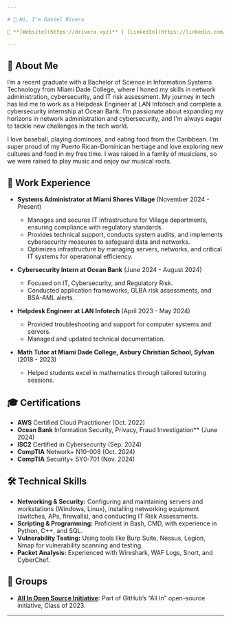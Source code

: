 ```yaml
---

# 👋 Hi, I'm Daniel Rivera

🔗 **[Website](https://drivera.xyz)** | [LinkedIn](https://linkedin.com/in/drivera021) | [Credly](https://www.credly.com/users/daniel-rivera.8421f267)

---
```


## 🚀 About Me

I’m a recent graduate with a Bachelor of Science in Information Systems Technology from Miami Dade College, where I honed my skills in network administration, cybersecurity, and IT risk assessment. My journey in tech has led me to work as a Helpdesk Engineer at LAN Infotech and complete a cybersecurity internship at Ocean Bank. I’m passionate about expanding my horizons in network administration and cybersecurity, and I'm always eager to tackle new challenges in the tech world.

I love baseball, playing dominoes, and eating food from the Caribbean. I'm super proud of my Puerto Rican-Dominican hertiage and love exploring new cultures and food in my free time. I was raised in a family of musicians, so we were raised to play music and enjoy our musical roots.

## 💼 Work Experience

- **Systems Administrator at Miami Shores Village** (November 2024 - Present)
  - Manages and secures IT infrastructure for Village departments, ensuring compliance with regulatory standards.
  - Provides technical support, conducts system audits, and implements cybersecurity measures to safeguard data and networks.
  - Optimizes infrastructure by managing servers, networks, and critical IT systems for operational efficiency.

- **Cybersecurity Intern at Ocean Bank** (June 2024 - August 2024)
  - Focused on IT, Cybersecurity, and Regulatory Risk.
  - Conducted application frameworks, GLBA risk assessments, and BSA-AML alerts.

- **Helpdesk Engineer at LAN Infotech** (April 2023 - May 2024)
  - Provided troubleshooting and support for computer systems and servers.
  - Managed and updated technical documentation.

- **Math Tutor at Miami Dade College, Asbury Christian School, Sylvan** (2018 - 2023)
  - Helped students excel in mathematics through tailored tutoring sessions.

## 🎓 Certifications

- **AWS** Certified Cloud Practitioner (Oct. 2022)
- **Ocean Bank** Information Security, Privacy, Fraud Investigation** (June 2024)
- **ISC2** Certified in Cybersecurity (Sep. 2024)
- **CompTIA** Network+ N10-008 (Oct. 2024)
- **CompTIA** Security+ SY0-701 (Nov. 2024)

## 🛠 Technical Skills

- **Networking & Security:** Configuring and maintaining servers and workstations (Windows, Linux), installing networking equipment (switches, APs, firewalls), and conducting IT Risk Assessments.
- **Scripting & Programming:** Proficient in Bash, CMD, with experience in Python, C++, and SQL.
- **Vulnerability Testing:** Using tools like Burp Suite, Nessus, Legion, Nmap for vulnerability scanning and testing.
- **Packet Analysis:** Experienced with Wireshark, WAF Logs, Snort, and CyberChef.


## 🌱 Groups

- **[All In Open Source Initiative](https://github.com/AllInOpenSource/All-In-For-Students-Graduation-2023):** Part of GitHub’s “All In” open-source initiative, Class of 2023.

---
